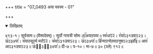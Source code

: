 +++
title = "07_0493 अया पवस्व - 01"

+++
<details open><summary>लिखितम्</summary>

४९३-१। सूर्यसाम॥ (वैश्वदेवम्)। सूर्यो गायत्री सोमः॥ए꣥꣯अयाऱपवा॥ स्व꣢धाऽ᳒२᳒। र꣡या꣢ऽ३१उवाऽ२३। ऊ꣢ऽ३४पा꣥। य꣡याऱसूऱर्य मरोऽ᳒२᳒। च꣡या꣢ऽ३१उवाऽ२३। ऊ꣢ऽ३४पा꣥॥ हि꣡न्वाऱनोऱमाऱनुषाऽ२३इर्हो꣡इ॥ आप꣢ आऽ३१उवाऽ२३॥ ऊ꣢ऽ᳐३२᳐३४पा꣥॥ दी-७। प-१०। मा-७॥ ३० (ञ्ले) ९१२॥
</details>